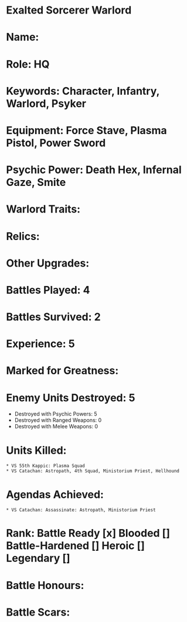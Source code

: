 # Exalted Sorcerer Warlord

# Name: 
# Role: HQ
# Keywords: Character, Infantry, Warlord, Psyker
# Equipment: Force Stave, Plasma Pistol, Power Sword
# Psychic Power: Death Hex, Infernal Gaze, Smite
# Warlord Traits:
# Relics:
# Other Upgrades:

# Battles Played: 4
# Battles Survived: 2
# Experience: 5
# Marked for Greatness:
# Enemy Units Destroyed: 5
  * Destroyed with Psychic Powers: 5 
  * Destroyed with Ranged Weapons: 0 
  * Destroyed with Melee Weapons: 0
# Units Killed: 
    * VS 55th Kappic: Plasma Squad
    * VS Catachan: Astropath, 4th Squad, Ministorium Priest, Hellhound
# Agendas Achieved:
    * VS Catachan: Assassinate: Astropath, Ministorium Priest

# Rank: Battle Ready [x] Blooded [] Battle-Hardened [] Heroic [] Legendary []

# Battle Honours: 
# Battle Scars: